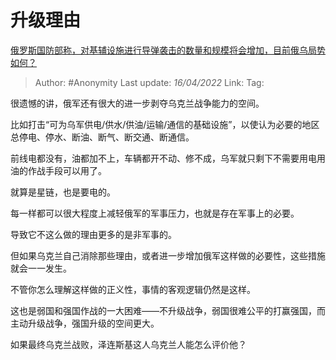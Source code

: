 # 升级理由
[俄罗斯国防部称，对基辅设施进行导弹袭击的数量和规模将会增加，目前俄乌局势如何？](https://www.zhihu.com/question/528104222/answer/2442778306)

> Author: #Anonymity
> Last update: *16/04/2022*
> Link:
> Tag:

很遗憾的讲，俄军还有很大的进一步剥夺乌克兰战争能力的空间。

比如打击“可为乌军供电/供水/供油/运输/通信的基础设施”，以使认为必要的地区总停电、停水、断油、断气、断交通、断通信。

前线电都没有，油都加不上，车辆都开不动、修不成，乌军就只剩下不需要用电用油的作战手段可以用了。

就算是星链，也是要电的。

每一样都可以很大程度上减轻俄军的军事压力，也就是存在军事上的必要。

导致它不这么做的理由更多的是非军事的。

但如果乌克兰自己消除那些理由，或者进一步增加俄军这样做的必要性，这些措施就会一一发生。

不管你怎么理解这样做的正义性，事情的客观逻辑仍然是这样。

这也是弱国和强国作战的一大困难——不升级战争，弱国很难公平的打赢强国，而主动升级战争，强国升级的空间更大。

如果最终乌克兰战败，泽连斯基这人乌克兰人能怎么评价他？
